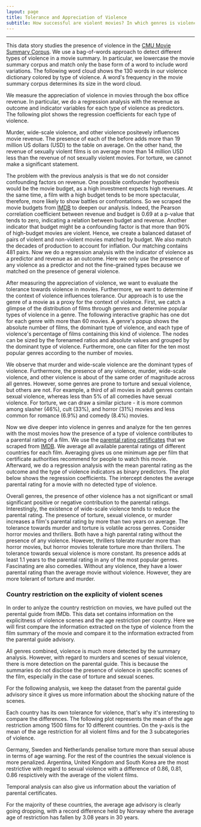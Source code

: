 ```yaml
---
layout: page
title: Tolerance and Appreciation of Violence
subtitle: How successful are violent movies? In which genres is violence more tolerated?
---
```

* * *

This data story studies the presence of violence in the [CMU Movie Summary Corpus](http://www.cs.cmu.edu/~ark/personas/). We use a bag-of-words approach to detect different types of violence in a movie summary. In particular, we lowercase the movie summary corpus and match only the base form of a word to include word variations. The following word cloud shows the 130 words in our violence dictionary colored by type of violence. A word's frequency in the movie summary corpus determines its size in the word cloud. 

<div class="flourish-embed" data-src="visualisation/12251430"><script src="https://public.flourish.studio/resources/embed.js"></script></div>

We measure the appreciation of violence in movies through the box office revenue. In particular, we do a regression analysis with the revenue as outcome and indicator variables for each type of violence as predictors. The following plot shows the regression coefficients for each type of violence.

<div class="flourish-embed flourish-chart" data-src="visualisation/12258469"><script src="https://public.flourish.studio/resources/embed.js"></script></div>

Murder, wide-scale violence, and other violence positevely influences movie revenue. The presence of each of the before adds more than 19 million US dollars (USD) to the table on average. On the other hand, the revenue of sexually violent films is on average more than 14 million USD less than the revenue of not sexually violent movies. For torture, we cannot make a significant statement.

The problem with the previous analysis is that we do not consider confounding factors on revenue. One possible confounder hypothesis would be the movie budget, as a high investment expects high revenues. At the same time, a film with a high budget tends to be more spectacular, therefore, more likely to show battles or confrontations. So we scraped the movie budgets from [IMDB](https://www.imdb.com/) to deepen our analysis. Indeed, the Pearson correlation coefficient between revenue and budget is 0.69 at a p-value that tends to zero, indicating a relation between budget and revenue. Another indicator that budget might be a confounding factor is that more than 90% of high-budget movies are violent. Hence,  we create a balanced dataset of pairs of violent and non-violent movies matched by budget. We also match the decades of production to account for inflation. Our matching contains 481 pairs. Now we do a regression analysis with the indicator of violence as a predictor and revenue as an outcome. Here we only use the presence of any violence as a predictor and not the fine-grained types because we matched on the presence of general violence.

After measuring the appreciation of violence, we want to evaluate the tolerance towards violence in movies. Furthermore, we want to determine if the context of violence influences tolerance. Our approach is to use the genre of a movie as a proxy for the context of violence. First, we catch a glimpse of the distribution of films through genres and determine popular types of violence in a genre. The following interactive graphic has one dot for each genre with more than 60 movies. A genre's popup shows the absolute number of films, the dominant type of violence, and each type of violence's percentage of films containing this kind of violence. The nodes can be sized by the forenamed ratios and absolute values and grouped by the dominant type of violence. Furthermore, one can filter for the ten most popular genres according to the number of movies. 

<div class="flourish-embed flourish-survey" data-src="visualisation/12237943"><script src="https://public.flourish.studio/resources/embed.js"></script></div>

We observe that murder and wide-scale violence are the dominant types of violence. Furthermore, the presence of any violence, murder, wide-scale violence, and other violence is about of the same order of magnitude across all genres. However, some genres are prone to torture and sexual violence, but others are not. For example, a third of all movies in adult genres contain sexual violence, whereas less than 5% of all comedies have sexual violence. For torture, we can draw a similar picture - it is more common among slasher (46%), cult (33%), and horror (31%) movies and less common for romance (6.9%) and comedy (8.4%) movies. 

Now we dive deeper into violence in genres and analyze for the ten genres with the most movies how the presence of a type of violence contributes to a parental rating of a film. We use the [parental rating certificates](https://help.imdb.com/article/contribution/titles/certificates/GU757M8ZJ9ZPXB39?ref_=helpart_nav_27#) that we scraped from [IMDB](https://www.imdb.com). We average all available parental ratings of different countries for each film. Averaging gives us one minimum age per film that certificate authorities recommend for people to watch this movie. Afterward, we do a regression analysis with the mean parental rating as the outcome and the type of violence indicators as binary predictors. The plot below shows the regression coefficients. The intercept denotes the average parental rating for a movie with no detected type of violence. 

<div class="flourish-embed flourish-chart" data-src="visualisation/12239226"><script src="https://public.flourish.studio/resources/embed.js"></script></div>

Overall genres, the presence of other violence has a not significant or small significant positive or negative contribution to the parental ratings. Interestingly, the existence of wide-scale violence tends to reduce the parental rating. The presence of torture, sexual violence, or murder increases a film's parental rating by more than two years on average. The tolerance towards murder and torture is volatile across genres. Consider horror movies and thrillers. Both have a high parental rating without the presence of any violence. However, thrillers tolerate murder more than horror movies, but horror movies tolerate torture more than thrillers. The tolerance towards sexual violence is more constant. Its presence adds at least 1.1 years to the parental rating in any of the most popular genres.  Fascinating are also comedies. Without any violence, they have a lower parental rating than the average movie without violence. However, they are more tolerant of torture and murder. 

### Country restriction on the explicity of violent scenes

In order to anlyze the country restriction on movies, we have pulled out the perental guide from IMDb. This data set contains information on the explicitness of violence scenes and the age restriction per country. 
Here we will first compare the information extracted on the type of violence from the film summary of the movie and compare it to the information extracted from the parental guide advisory. 

<div class="flourish-embed flourish-chart" data-src="visualisation/12251739"><script src="https://public.flourish.studio/resources/embed.js"></script></div>

All genres combined, violence is much more detected by the summary analysis. However, with regard to murders and scenes of sexual violence, there is more detection on the parental guide. This is because the summaries do not disclose the presence of violence in specific scenes of the film, especially in the case of torture and sexual scenes.

For the following analysis, we keep the dataset from the parental guide advisory since it gives us more information about the shocking nature of the scenes.

Each country has its own tolerance for violence, that's why it's interesting to compare the differences. The following plot represents the mean of the age restriction among 1500 films for 10 different countries. On the y-axis is the mean of the age restriction for all violent films and for the 3 subcategories of violence. 

<div class="flourish-embed flourish-chart" data-src="visualisation/12258255"><script src="https://public.flourish.studio/resources/embed.js"></script></div>

Germany, Sweden and Netherlands penalise torture more than sexual abuse in terms of age warning. For the rest of the countries the sexual violence is more penalized. Argentina, United Kingdom and South Korea are the most restrictive with regard to sexual violence with a difference of 0.86, 0.81, 0.86 respictively with the average of the violent films.

Temporal analysis can also give us information about the variation of parental certificates. 

<div class="flourish-embed flourish-chart" data-src="visualisation/12258399"><script src="https://public.flourish.studio/resources/embed.js"></script></div>

For the majority of these countries, the average age advisory is clearly going dropping, with a record difference held by Norway where the average age of restriction has fallen by 3.08 years in 30 years.
